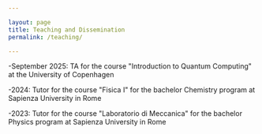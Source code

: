 ```yaml
--- 

layout: page
title: Teaching and Dissemination
permalink: /teaching/

---
```

-September 2025: TA for the course "Introduction to Quantum Computing" at the University of Copenhagen

-2024: Tutor for the course "Fisica I" for the bachelor Chemistry program at Sapienza University in Rome

-2023: Tutor for the course "Laboratorio di Meccanica" for the bachelor Physics program at Sapienza University in Rome
